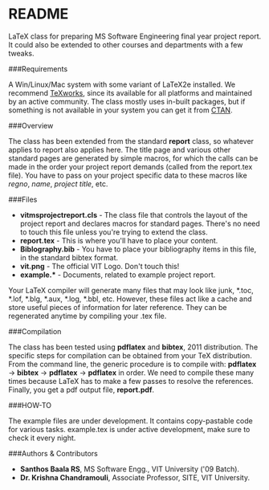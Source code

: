 README
======

LaTeX class for preparing MS Software Engineering final year project report. It could also be extended to other courses and departments with a few tweaks.

###Requirements

A Win/Linux/Mac system with some variant of LaTeX2e installed. We recommend [TeXworks](https://www.tug.org/texworks/), since its available for all platforms and maintained by an active community. The class mostly uses in-built packages, but if something is not available in your system you can get it from [CTAN](http://www.ctan.org).

###Overview

The class has been extended from the standard **report** class, so whatever applies to report also applies here. The title page and various other standard pages are generated by simple macros, for which the calls can be made in the order your project report demands (called from the report.tex file). You have to pass on your project specific data to these macros like *regno*, *name*, *project title*, etc.

###Files

- **vitmsprojectreport.cls** - The class file that controls the layout of the project report and declares macros for standard pages. There's no need to touch this file unless you're trying to extend the class.
- **report.tex** - This is where you'll have to place your content.
- **Biblography.bib** - You have to place your bibliography items in this file, in the standard bibtex format.
- **vit.png** - The official VIT Logo. Don't touch this!
- **example.\*** - Documents, related to example project report.

Your LaTeX compiler will generate many files that may look like junk, \*.toc, \*.lof, \*.blg, \*.aux, \*.log, \*.bbl, etc. However, these files act like a cache and store useful pieces of information for later reference. They can be regenerated anytime by compiling your .tex file.

###Compilation

The class has been tested using **pdflatex** and **bibtex**, 2011 distribution. The specific steps for compilation can be obtained from your TeX distribution. From the command line, the generic procedure is to compile with: **pdflatex** -> **bibtex** -> **pdflatex** -> **pdflatex** in order. We need to compile these many times because LaTeX has to make a few passes to resolve the references. Finally, you get a pdf output file, **report.pdf**.

###HOW-TO

The example files are under development. It contains copy-pastable code for various tasks. example.tex is under active development, make sure to check it every night.

###Authors & Contributors

- **Santhos Baala RS**, MS Software Engg., VIT University ('09 Batch). 
- **Dr. Krishna Chandramouli**, Associate Professor, SITE, VIT University.